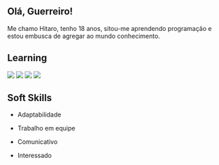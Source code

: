 ## Olá, Guerreiro!

Me chamo Hitaro, tenho 18 anos, sitou-me aprendendo programação e estou embusca de agregar ao mundo conhecimento.

## Learning

<img src="https://img.shields.io/badge/VS Code-0a6fa5" /> <img src="https://img.shields.io/badge/HTML-e44c26"/>
<img src="https://img.shields.io/badge/Python-646464"> <img src="https://img.shields.io/badge/CSS-8A2BE2"/>

## Soft Skills

* Adaptabilidade

* Trabalho em equipe

* Comunicativo

* Interessado






